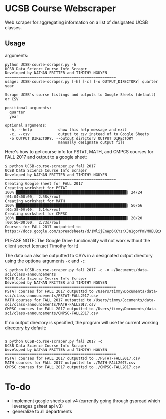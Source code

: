 # UCSB Course Webscraper
Web scraper for aggregating information on a list of designated UCSB classes.

## Usage
arguments:
```
python UCSB-course-scraper.py -h
UCSB Data Science Course Info Scraper
Developed by NATHAN FRITTER and TIMOTHY NGUYEN
==================================================
usage: UCSB-course-scraper.py [-h] [-c] [-o OUTPUT_DIRECTORY] quarter year

Scrape UCSB's course listings and outputs to Google Sheets (default) or CSV

positional arguments:
  quarter
  year

optional arguments:
  -h, --help            show this help message and exit
  -c, --csv             output to csv instead of to Google Sheets
  -o OUTPUT_DIRECTORY, --output_directory OUTPUT_DIRECTORY
                        manually designate output file
```

Here's how to get course info for PSTAT, MATH, and CMPCS courses for FALL 2017 and output to a google sheet:
```
$ python UCSB-course-scraper.py fall 2017
UCSB Data Science Course Info Scraper
Developed by NATHAN FRITTER and TIMOTHY NGUYEN
==================================================
Creating Google Sheet for FALL 2017
Creating worksheet for PSTAT
100%|██████████████████████████████████████████████████| 24/24 [01:04<00:00,  2.58s/row]
Creating worksheet for MATH
100%|██████████████████████████████████████████████████| 56/56 [02:35<00:00,  3.14s/row]
Creating worksheet for CMPSC
100%|██████████████████████████████████████████████████| 20/20 [00:56<00:00,  2.73s/row]
Courses for FALL 2017 outputted to https://docs.google.com/spreadsheets/d/1WlijEnWp6KCYznXJn1goYPmVMUEUBiG878_Q7BvxaSo
```
PLEASE NOTE: The Google Drive functionality will not work without the client secret (contact Timothy for it)


The data can also be outputted to CSVs in a designated output directory using the optional arguments `-c` and `-o`:
```
$ python UCSB-course-scraper.py fall 2017 -c -o ~/Documents/data-sci/class-announcements
UCSB Data Science Course Info Scraper
Developed by NATHAN FRITTER and TIMOTHY NGUYEN
==================================================
PSTAT courses for FALL 2017 outputted to /Users/timmy/Documents/data-sci/class-announcements/PSTAT-FALL2017.csv
MATH courses for FALL 2017 outputted to /Users/timmy/Documents/data-sci/class-announcements/MATH-FALL2017.csv
CMPSC courses for FALL 2017 outputted to /Users/timmy/Documents/data-sci/class-announcements/CMPSC-FALL2017.csv
```

If no output directory is specified, the program will use the current working directory by default:
```

$ python UCSB-course-scraper.py fall 2017 -c
UCSB Data Science Course Info Scraper
Developed by NATHAN FRITTER and TIMOTHY NGUYEN
==================================================
PSTAT courses for FALL 2017 outputted to ./PSTAT-FALL2017.csv
MATH courses for FALL 2017 outputted to ./MATH-FALL2017.csv
CMPSC courses for FALL 2017 outputted to ./CMPSC-FALL2017.csv
```


# To-do

- implement google sheets api v4 (currently going through gspread which leverages gsheet api v3)
- generalize to all departments
